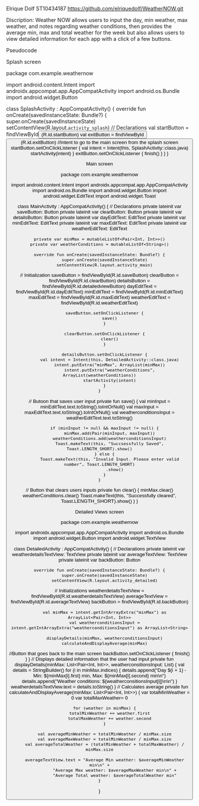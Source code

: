 Elrique Dolf
ST10434187
https://github.com/elriquedolf/WeatherNOW.git

Discription:
Weather NOW allows users to input the day, min weather, max weather, and notes regarding weather conditions, then provides the average min, max and total weather for the week but also allows users to view detailed information for each app with a click of a few buttons.

Pseudocode

Splash screen

package com.example.weathernow

import android.content.Intent
import androidx.appcompat.app.AppCompatActivity
import android.os.Bundle
import android.widget.Button

class SplashActivity : AppCompatActivity() {
    override fun onCreate(savedInstanceState: Bundle?) {
        super.onCreate(savedInstanceState)
        setContentView(R.layout.`activity_splash`)
// Declarations
        val startButton = findViewById<Button>(R.id.startButton)
        val exitButton = findViewById<Button>(R.id.exitButton)
//Intent to go to the main screen from the splash screen
        startButton.setOnClickListener {
            val intent = Intent(this, SplashActivity::class.java)
            startActivity(intent)
        }
        exitButton.setOnClickListener {
            finish()
        }
    }
}

Main screen 

package com.example.weathernow

import android.content.Intent
import androidx.appcompat.app.AppCompatActivity
import android.os.Bundle
import android.widget.Button
import android.widget.EditText
import android.widget.Toast

class MainActivity : AppCompatActivity() {
// Declarations
    private lateinit var saveButton: Button
    private lateinit var clearButton: Button
    private lateinit var detailsButton: Button
    private lateinit var dayEditText: EditText
    private lateinit var minEditText: EditText
    private lateinit var maxEditText: EditText
    private lateinit var weatherEditText: EditText

    private var minMax = mutableListOf<Pair<Int, Int>>()
    private var weatherConditions = mutableListOf<String>()

    override fun onCreate(savedInstanceState: Bundle?) {
        super.onCreate(savedInstanceState)
        setContentView(R.layout.activity_main)
// Initialization
        saveButton = findViewById(R.id.saveButton)
        clearButton = findViewById(R.id.clearButton)
        detailsButton = findViewById(R.id.detailedviewButton)
        dayEditText = findViewById(R.id.dayEditText)
        minEditText = findViewById(R.id.minEditText)
        maxEditText = findViewById(R.id.maxEditText)
        weatherEditText = findViewById(R.id.weatherEditText)

        saveButton.setOnClickListener {
            save()
        }

        clearButton.setOnClickListener {
            clear()
        }

        detailsButton.setOnClickListener {
            val intent = Intent(this, DetailedActivity::class.java)
            intent.putExtra("minMax", ArrayList(minMax))
            intent.putExtra("weatherConditions", ArrayList(weatherConditions))
            startActivity(intent)
        }
    }
// Butoon that saves user input
    private fun save() {
        val minInput = minEditText.text.toString().toIntOrNull()
        val maxInput = maxEditText.text.toString().toIntOrNull()
        val weatherconditionsInput = weatherEditText.text.toString()

        if (minInput != null && maxInput != null) {
            minMax.add(Pair(minInput, maxInput))
            weatherConditions.add(weatherconditionsInput)
            Toast.makeText(this, "Succsessfully Saved", Toast.LENGTH_SHORT).show()
        } else {
            Toast.makeText(this, "Invalid Input. Please enter valid number", Toast.LENGTH_SHORT)
                .show()
        }
    }
// Button that clears users inputs
    private fun clear() {
        minMax.clear()
        weatherConditions.clear()
        Toast.makeText(this, "Successfully cleared", Toast.LENGTH_SHORT).show()
    }
}

Detailed Views screen

package com.example.weathernow

import androidx.appcompat.app.AppCompatActivity
import android.os.Bundle
import android.widget.Button
import android.widget.TextView

class DetailedActivity : AppCompatActivity() {
// Declarations
    private lateinit var weatherdetailsTextView: TextView
    private lateinit var averageTextView: TextView
    private lateinit var backButton: Button

    override fun onCreate(savedInstanceState: Bundle?) {
        super.onCreate(savedInstanceState)
        setContentView(R.layout.activity_detailed)
// Initializations
        weatherdetailsTextView = findViewById(R.id.weatherdetailsTextView)
        averageTextView = findViewById(R.id.averageTextView)
        backButton = findViewById(R.id.backButton)

        val minMax = intent.getIntArrayExtra("minMax") as ArrayList<Pair<Int, Int>>
        val weatherconditionsInput = intent.getIntArrayExtra("weatherconditionsInput") as ArrayList<String>

        displayDetails(minMax, weatherconditionsInput)
        calculateAndDisplayAverage(minMax)
//Button that goes back to the main screen
        backButton.setOnClickListener {
            finish()
        }
    }
// Displays detailed information that the user had input
    private fun displayDetails(minMax: List<Pair<Int, Int>>, weatherconsitionsInput: List<String>) {
        val details = StringBuilder()
        for (i in minMax.indices) {
            details.append("Day ${i + 1} - Min: ${minMax[i].first} min, Max: ${minMax[i].second} min\n")
            details.append("Weather conditions: ${weatherconsitionsInput[i]}\n\n")
        }
        weatherdetailsTextView.text = details.toString()
    }
// Calculates average
    private fun calculateAndDisplayAverage(minMax: List<Pair<Int, Int>>) {
        var totalMinWeather = 0
        var totalMaxWeather= 0

        for (weather in minMax) {
            totalMinWeather += weather.first
            totalMaxWeather += weather.second
        }

        val averageMinWeather = totalMinWeather / minMax.size
        val averageMaxWeather = totalMinWeather / minMax.size
        val averageTotalWeather = (totalMinWeather + totalMaxWeather) / minMax.size

        averageTextView.text = "Average Min weather: $averageMinWeather min\n" +
                "Average Max weather: $averageMaxWeather min\n" +
                "Average Total weather: $averageTotalWeather min"
    }
}



